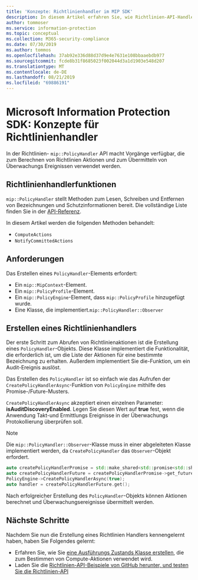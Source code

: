 ```yaml
---
title: 'Konzepte: Richtlinienhandler im MIP SDK'
description: In diesem Artikel erfahren Sie, wie Richtlinien-API-Handler für Aufrufe erstellt und implementiert werden.
author: tommoser
ms.service: information-protection
ms.topic: conceptual
ms.collection: M365-security-compliance
ms.date: 07/30/2019
ms.author: tommos
ms.openlocfilehash: 37ab92e336d88d37d9e4e7631e108bbaaebdb977
ms.sourcegitcommit: fcde8b31f8685023f002044d3a1d1903e548d207
ms.translationtype: MT
ms.contentlocale: de-DE
ms.lasthandoff: 08/21/2019
ms.locfileid: "69886191"
---
```

# <a name="microsoft-information-protection-sdk---policy-handler-concepts"></a>Microsoft Information Protection SDK: Konzepte für Richtlinienhandler

In der Richtlinien- `mip::PolicyHandler` API macht Vorgänge verfügbar, die zum Berechnen von Richtlinien Aktionen und zum Übermitteln von Überwachungs Ereignissen verwendet werden.

## <a name="policy-handler-functions"></a>Richtlinienhandlerfunktionen

`mip::PolicyHandler` stellt Methoden zum Lesen, Schreiben und Entfernen von Bezeichnungen und Schutzinformationen bereit. Die vollständige Liste finden Sie in der [API-Referenz](reference/class_mip_PolicyHandler.md).

In diesem Artikel werden die folgenden Methoden behandelt:

- `ComputeActions`
- `NotifyCommittedActions`

## <a name="requirements"></a>Anforderungen

Das Erstellen eines `PolicyHandler`-Elements erfordert:

- Ein `mip::MipContext`-Element.
- Ein `mip::PolicyProfile`-Element.
- Ein `mip::PolicyEngine`-Element, dass `mip::PolicyProfile` hinzugefügt wurde.
- Eine Klasse, die implementiert.`mip::PolicyHandler::Observer`

## <a name="create-a-policy-handler"></a>Erstellen eines Richtlinienhandlers

Der erste Schritt zum Abrufen von Richtlinienaktionen ist die Erstellung eines `PolicyHandler`-Objekts. Diese Klasse implementiert die Funktionalität, die erforderlich ist, um die Liste der Aktionen für eine bestimmte Bezeichnung zu erhalten. Außerdem implementiert Sie die-Funktion, um ein Audit-Ereignis auslöst.

Das Erstellen des `PolicyHandler` ist so einfach wie das Aufrufen der `CreatePolicyHandlerAsync`-Funktion von `PolicyEngine` mithilfe des Promise-/Future-Musters.

`CreatePolicyHandlerAsync` akzeptiert einen einzelnen Parameter: **isAuditDiscoveryEnabled**. Legen Sie diesen Wert auf **true** fest, wenn die Anwendung Takt-und Ermittlungs Ereignisse in der Überwachungs Protokollierung überprüfen soll.

> [!NOTE]
> Die `mip::PolicyHandler::Observer`-Klasse muss in einer abgeleiteten Klasse implementiert werden, da `CreatePolicyHandler` das `Observer`-Objekt erfordert. 

```cpp
auto createPolicyHandlerPromise = std::make_shared<std::promise<std::shared_ptr<mip::PolicyHandler>>>();
auto createPolicyHandlerFuture = createPolicyHandlerPromise->get_future();
PolicyEngine->CreatePolicyHandlerAsync(true);
auto handler = createPolicyHandlerFuture.get();
```

Nach erfolgreicher Erstellung des `PolicyHandler`-Objekts können Aktionen berechnet und Überwachungsereignisse übermittelt werden.

## <a name="next-steps"></a>Nächste Schritte

Nachdem Sie nun die Erstellung eines Richtlinien Handlers kennengelernt haben, haben Sie Folgendes gelernt:

- Erfahren Sie, wie Sie [eine Ausführungs Zustands Klasse erstellen](concept-handler-policy-executionstate-cpp.md), die zum Bestimmen von Compute-Aktionen verwendet wird.
- Laden Sie die [Richtlinien-API-Beispiele von GitHub herunter, und testen Sie die Richtlinien-API](https://azure.microsoft.com/resources/samples/?sort=0&term=mipsdk+policyapi)
